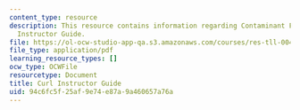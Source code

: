 ```yaml
---
content_type: resource
description: This resource contains information regarding Contaminant Fate Modeling
  Instructor Guide.
file: https://ol-ocw-studio-app-qa.s3.amazonaws.com/courses/res-tll-004-stem-concept-videos-fall-2013/94c6fc5f25af9e74e87a9a460657a76a_MITRES_TLL-004F13_Curl_IG.pdf
file_type: application/pdf
learning_resource_types: []
ocw_type: OCWFile
resourcetype: Document
title: Curl Instructor Guide
uid: 94c6fc5f-25af-9e74-e87a-9a460657a76a
---
```

